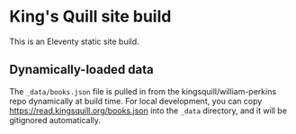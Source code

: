 # King's Quill site build

This is an Eleventy static site build.

## Dynamically-loaded data

The `_data/books.json` file is pulled in from the kingsquill/william-perkins repo dynamically at build time. For local development, you can copy https://read.kingsquill.org/books.json into the `_data` directory, and it will be gitignored automatically.